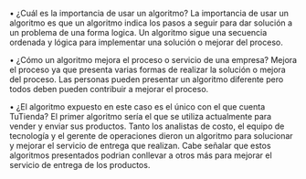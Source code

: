 • ¿Cuál es la importancia de usar un algoritmo?
	La importancia de usar un algoritmo es que un algoritmo indica los pasos a seguir 
	para dar solución a un problema de una forma logica. Un algoritmo sigue una secuencia ordenada y
	lógica para implementar una solución o mejorar del proceso.
	
• ¿Cómo un algoritmo mejora el proceso o servicio de una empresa?
	Mejora el proceso ya que presenta varias formas de realizar la solución o mejora 
	del proceso. Las personas pueden presentar un algoritmo diferente pero todos deben pueden contribuir a mejorar el proceso.

• ¿El algoritmo expuesto en este caso es el único con el que cuenta TuTienda?
	El primer algoritmo sería el que se utiliza actualmente para vender y enviar sus productos.
	Tanto los analistas de costo, el equipo de tecnología y el gerente de operaciones dieron un algoritmo para solucionar y mejorar el
	servicio de entrega que realizan. Cabe señalar que estos algoritmos presentados podrian conllevar a  otros más para mejorar el servicio 
	de entrega de los productos.